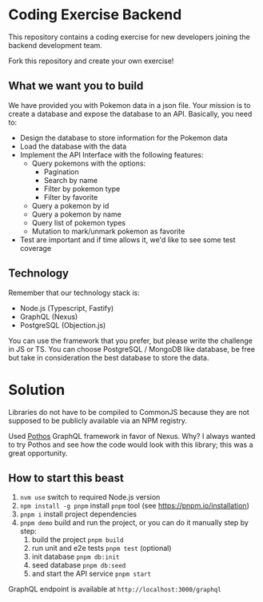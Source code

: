 # Coding Exercise Backend

This repository contains a coding exercise for new developers joining the backend development team.

Fork this repository and create your own exercise!

## What we want you to build

We have provided you with Pokemon data in a json file. Your mission is to create a database and expose the database to an API. Basically, you need to:

- Design the database to store information for the Pokemon data
- Load the database with the data
- Implement the API Interface with the following features:
  - Query pokemons with the options:
    - Pagination
    - Search by name
    - Filter by pokemon type
    - Filter by favorite
  - Query a pokemon by id
  - Query a pokemon by name
  - Query list of pokemon types
  - Mutation to mark/unmark pokemon as favorite
- Test are important and if time allows it, we'd like to see some test coverage

## Technology

Remember that our technology stack is:

- Node.js (Typescript, Fastify)
- GraphQL (Nexus)
- PostgreSQL (Objection.js)

You can use the framework that you prefer, but please write the challenge in JS or TS. You can choose PostgreSQL / MongoDB like database, be free but take in consideration the best database to store the data.

# Solution

Libraries do not have to be compiled to CommonJS because they are not supposed to be publicly available via an NPM registry.

Used [Pothos](https://pothos-graphql.dev) GraphQL framework in favor of Nexus. Why? I always wanted to try Pothos and see how the code would look with this library; this was a great opportunity.

## How to start this beast

1. `nvm use` switch to required Node.js version
2. `npm install -g pnpm` install `pnpm` tool (see <https://pnpm.io/installation>)
3. `pnpm i` install project dependencies 
4. `pnpm demo` build and run the project, or you can do it manually step by step:
   1. build the project `pnpm build`
   2. run unit and e2e tests `pnpm test` (optional)
   3. init database `pnpm db:init`
   4. seed database `pnpm db:seed`
   5. and start the API service `pnpm start`

GraphQL endpoint is available at `http://localhost:3000/graphql`
